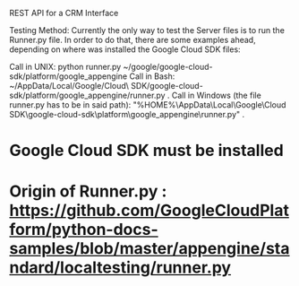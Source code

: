 REST API for a CRM Interface


Testing Method: Currently the only way to test the Server files is to run the Runner.py file. In order to do that, there are some examples ahead, depending on where was installed
the Google Cloud SDK files:

Call in UNIX: python runner.py ~/google/google-cloud-sdk/platform/google_appengine
Call in Bash: ~/AppData/Local/Google/Cloud\ SDK/google-cloud-sdk/platform/google_appengine/runner.py .
Call in Windows (the file runner.py has to be in said path): "%HOME%\AppData\Local\Google\Cloud SDK\google-cloud-sdk\platform\google_appengine\runner.py" .

# Google Cloud SDK must be installed
# Origin of Runner.py : https://github.com/GoogleCloudPlatform/python-docs-samples/blob/master/appengine/standard/localtesting/runner.py